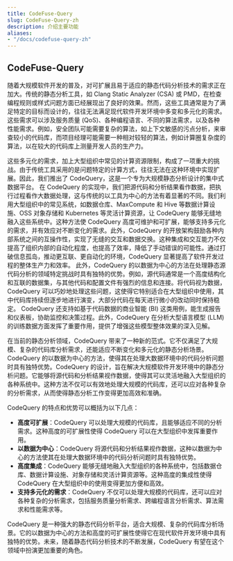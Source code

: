 ```yaml
---
title: CodeFuse-Query
slug: CodeFuse-Query-zh
description: 介绍主要功能
aliases:
- "/docs/codefuse-query-zh"
---
```


## CodeFuse-Query
随着大规模软件开发的普及，对可扩展且易于适应的静态代码分析技术的需求正在加大。传统的静态分析工具，如 Clang Static Analyzer (CSA) 或 PMD，在检查编程规则或样式问题方面已经展现出了良好的效果。然而，这些工具通常是为了满足特定的目标而设计的，往往无法满足现代软件开发环境中多变和多元化的需求。这些需求可以涉及服务质量 (QoS)、各种编程语言、不同的算法需求，以及各种性能需求。例如，安全团队可能需要复杂的算法，如上下文敏感的污点分析，来审查较小的代码库，而项目经理可能需要一种相对较轻的算法，例如计算圈复杂度的算法，以在较大的代码库上测量开发人员的生产力。

这些多元化的需求，加上大型组织中常见的计算资源限制，构成了一项重大的挑战。由于传统工具采用的是问题特定的计算方式，往往无法在这种环境中实现扩展。因此，我们推出了 CodeQuery，这是一个专为大规模静态分析设计的集中式数据平台。
在 CodeQuery 的实现中，我们把源代码和分析结果看作数据，把执行过程看作大数据处理，这与传统的以工具为中心的方法有着显著的不同。我们利用大型组织中的常见系统，如数据仓库、MaxCompute 和 Hive 等数据计算设施、OSS 对象存储和 Kubernetes 等灵活计算资源，让 CodeQuery 能够无缝地融入这些系统中。这种方法使 CodeQuery 高度可维护和可扩展，能够支持多元化的需求，并有效应对不断变化的需求。此外，CodeQuery 的开放架构鼓励各种内部系统之间的互操作性，实现了无缝的交互和数据交换。这种集成和交互能力不仅提高了组织内部的自动化程度，也提高了效率，降低了手动错误的可能性。通过打破信息孤岛，推动更互联、更自动化的环境，CodeQuery 显著提高了软件开发过程的整体生产力和效率。
此外，CodeQuery 的以数据为中心的方法在处理静态源代码分析的领域特定挑战时具有独特的优势。例如，源代码通常是一个高度结构化和互联的数据集，与其他代码和配置文件有强烈的信息和连接。将代码视为数据，CodeQuery 可以巧妙地处理这些问题，这使得它特别适合在大型组织中使用，其中代码库持续但逐步地进行演变，大部分代码在每天进行微小的改动同时保持稳定。 CodeQuery 还支持如基于代码数据的商业智能 (BI) 这类用例，能生成报告和仪表板，协助监控和决策过程。此外，CodeQuery 在分析大型语言模型 (LLM) 的训练数据方面发挥了重要作用，提供了增强这些模型整体效果的深入见解。

在当前的静态分析领域，CodeQuery 带来了一种新的范式。它不仅满足了大规模、复杂的代码库分析需求，还能适应不断变化和多元化的静态分析场景。CodeQuery 的以数据为中心的方法，使得其在处理大数据环境中的代码分析问题时具有独特优势。CodeQuery 的设计，旨在解决大规模软件开发环境中的静态分析问题。它能够将源代码和分析结果视作数据，使得其可以灵活地融入大型组织的各种系统中。这种方法不仅可以有效地处理大规模的代码库，还可以应对各种复杂的分析需求，从而使得静态分析工作变得更加高效和准确。

CodeQuery 的特点和优势可以概括为以下几点：

- **高度可扩展**：CodeQuery 可以处理大规模的代码库，且能够适应不同的分析需求。这种高度的可扩展性使得 CodeQuery 可以在大型组织中发挥重要作用。
- **以数据为中心**：CodeQuery 将源代码和分析结果视作数据，这种以数据为中心的方法使其在处理大数据环境中的代码分析问题时具有独特优势。
- **高度集成**：CodeQuery 能够无缝地融入大型组织的各种系统中，包括数据仓库、数据计算设施、对象存储和灵活计算资源等。这种高度的集成性使得 CodeQuery 在大型组织中的使用变得更加方便和高效。
- **支持多元化的需求**：CodeQuery 不仅可以处理大规模的代码库，还可以应对各种复杂的分析需求，包括服务质量分析需求、跨编程语言分析需求、算法需求和性能需求等。

CodeQuery 是一种强大的静态代码分析平台，适合大规模、复杂的代码库分析场景。它的以数据为中心的方法和高度的可扩展性使得它在现代软件开发环境中具有独特的优势。未来，随着静态代码分析技术的不断发展，CodeQuery 有望在这个领域中扮演更加重要的角色。
